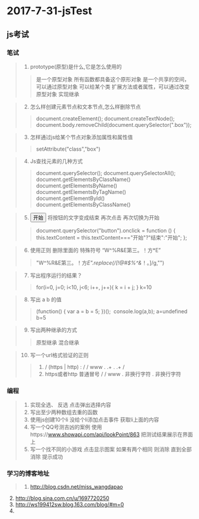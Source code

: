 # 2017-7-31-jsTest
## js考试
### 笔试
> 1. prototype(原型)是什么,它是怎么使用的
>> 是一个原型对象 所有函数都具备这个原形对象 是一个共享的空间，可以通过原型对象 可以给某个类 扩展方法或者属性，可以通过改变原型对象 实现继承

> 2. 怎么样创建元素节点和文本节点,怎么样删除节点
>> document.createElement();
document.createTextNode();
>> document.body.removeChild(document.querySelector(".box"));

> 3. 怎样通过js给某个节点对象添加属性和属性值 
>> setAttribute("class","box")

> 4. Js查找元素的几种方式
>> document.querySelector();
   document.querySelectorAll();
   document.getElementsByClassName()
   document.getElementsByName()
   document.getElementsByTagName()
   document.getElementById()
>> document.getElementsByClassName()

> 5. <button>开始</button> 将按钮的文字变成结束  再次点击 再次切换为开始
>> document.querySelector("button").onclick = function () {
       this.textContent = this.textContent==="开始"?"结束":"开始";
>> };

> 6. 使用正则 删除里面的 特殊符号 “W^%R&E第三。！方*E”
>> "W^%R&E第三。！方*E".replace(/[!@#$%^&*！。]/g,"")

> 7. 写出程序运行的结果？
>> for(i=0, j=0; i<10, j<6; i++, j++){
 k = i + j;
}
>> k=10

> 8. 写出 a b 的值
>> (function() {
var a = b = 5;
})();
>> console.log(a,b); a=undefined b=5

> 9. 写出两种继承的方式
>> 原型继承 混合继承

> 10. 写一个url格式验证的正则
>> 1. / (https | http)    :      \/ \/   www   \.    .+          \.     .+ /
>> 2. https或者http  普通冒号  /   /   www   .   非换行字符    .   非换行字符

### 编程
> 1. 实现全选、 反选 点击弹出选择内容
> 2. 写出至少两种数组去重的函数
> 3. 使用js创建10个li  没给个li添加点击事件 获取li上面的内容
> 4. 写一个QQ号测吉凶的案例 使用https://www.showapi.com/api/lookPoint/863 把测试结果展示在界面上
> 5. 写一个找不同的小游戏 点击显示图案 如果有两个相同 则消除 直到全部消除 提示成功

### 学习的博客地址
> 1. http://blog.csdn.net/miss_wangdapao
2. http://blog.sina.com.cn/u/1697720250
3. http://ws199412sw.blog.163.com/blog/#m=0
4.
